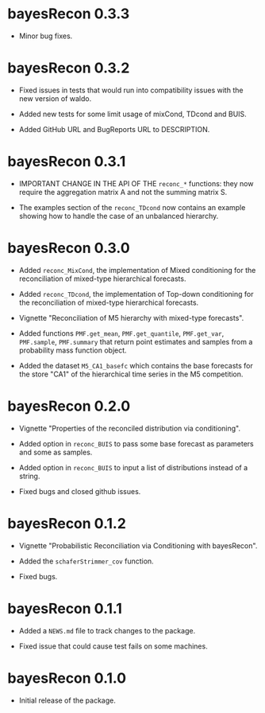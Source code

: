 # bayesRecon 0.3.3

* Minor bug fixes.

# bayesRecon 0.3.2

* Fixed issues in tests that would run into compatibility issues with the new version of waldo.

* Added new tests for some limit usage of mixCond, TDcond and BUIS. 

* Added GitHub URL and BugReports URL to DESCRIPTION. 

# bayesRecon 0.3.1

* IMPORTANT CHANGE IN THE API OF THE `reconc_*` functions: they now require the aggregation matrix A and not the summing matrix S.

* The examples section of the `reconc_TDcond` now contains an example showing how to handle the case of an unbalanced hierarchy. 

# bayesRecon 0.3.0

* Added `reconc_MixCond`, the implementation of Mixed conditioning for the reconciliation of mixed-type hierarchical forecasts.

* Added `reconc_TDcond`, the implementation of Top-down conditioning for the reconciliation of mixed-type hierarchical forecasts.

* Vignette "Reconciliation of M5 hierarchy with mixed-type forecasts".

* Added functions `PMF.get_mean`, `PMF.get_quantile`, `PMF.get_var`, `PMF.sample`, `PMF.summary` that return point estimates and samples from a probability mass function object.

* Added the dataset `M5_CA1_basefc` which contains the base forecasts for the store "CA1" of the hierarchical time series in the M5 competition. 

# bayesRecon 0.2.0

* Vignette "Properties of the reconciled distribution via conditioning".

* Added option in `reconc_BUIS` to pass some base forecast as parameters and some as samples.

* Added option in `reconc_BUIS` to input a list of distributions instead of a string.

* Fixed bugs and closed github issues.

# bayesRecon 0.1.2

* Vignette "Probabilistic Reconciliation via Conditioning with bayesRecon".

* Added the `schaferStrimmer_cov` function.

* Fixed bugs.


# bayesRecon 0.1.1

* Added a `NEWS.md` file to track changes to the package.

* Fixed issue that could cause test fails on some machines.

# bayesRecon 0.1.0

* Initial release of the package.
